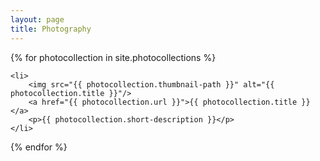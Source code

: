 ```yaml
---
layout: page
title: Photography
---
```

{% for photocollection in site.photocollections %}
<!--  <div class="photocollection">
    <h2><a href="{{ photocollection.url }}">{{ photocollection.title }}</a></h2>
  </div>-->
 
    <li>
        <img src="{{ photocollection.thumbnail-path }}" alt="{{ photocollection.title }}"/>
        <a href="{{ photocollection.url }}">{{ photocollection.title }}</a>
        <p>{{ photocollection.short-description }}</p>
    </li>
{% endfor %} 

